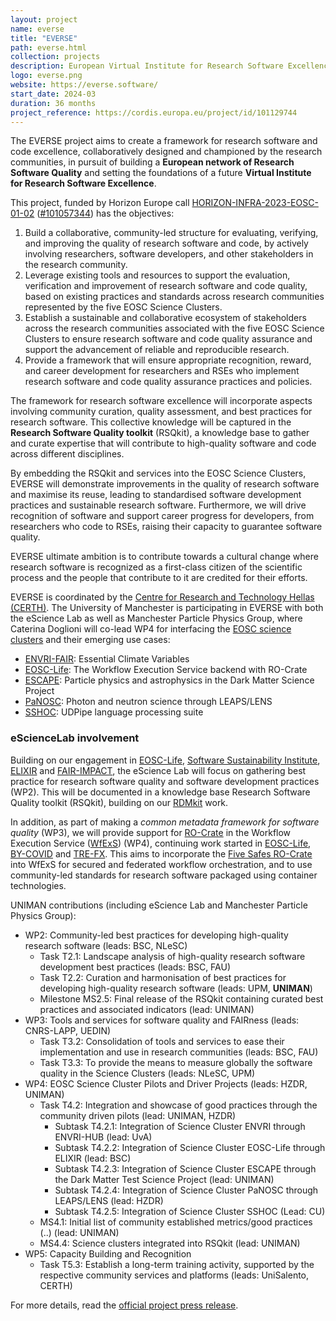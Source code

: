 ```yaml
---
layout: project
name: everse
title: "EVERSE"
path: everse.html
collection: projects
description: European Virtual Institute for Research Software Excellence
logo: everse.png
website: https://everse.software/
start_date: 2024-03
duration: 36 months
project_reference: https://cordis.europa.eu/project/id/101129744
---
```


The EVERSE project aims to create a framework for research software and code excellence, collaboratively designed and championed by the research communities, in pursuit of building a **European network of Research Software Quality** and setting the foundations of a future **Virtual Institute for Research Software Excellence**. 

This project, funded by Horizon Europe call [HORIZON-INFRA-2023-EOSC-01-02](https://ec.europa.eu/info/funding-tenders/opportunities/portal/screen/opportunities/topic-details/horizon-infra-2023-eosc-01-02) ([#101057344](https://doi.org/10.3030/101057344)) has the objectives:
1.  Build a collaborative, community-led structure for evaluating, verifying, and improving the quality of research software and code, by actively involving researchers, software developers, and other stakeholders in the research community.
2.  Leverage existing tools and resources to support the evaluation, verification and improvement of research software and code quality, based on existing practices and standards across research communities represented by the five EOSC Science Clusters.
3.  Establish a sustainable and collaborative ecosystem of stakeholders across the research communities associated with the five EOSC Science Clusters to ensure research software and code quality assurance and support the advancement of reliable and reproducible research.
4.  Provide a framework that will ensure appropriate recognition, reward, and career development for researchers and RSEs who implement research software and code quality assurance practices and policies.

The framework for research software excellence will incorporate aspects involving community curation, quality assessment, and best practices for research software. This collective knowledge will be captured in the **Research Software Quality toolkit** (RSQkit), a knowledge base to gather and curate expertise that will contribute to high-quality software and code across different disciplines.

By embedding the RSQkit and services into the EOSC Science Clusters, EVERSE will demonstrate improvements in the quality of research software and maximise its reuse, leading to standardised software development practices and sustainable research software. Furthermore, we will drive recognition of software and support career progress for developers, from researchers who code to RSEs, raising their capacity to guarantee software quality.

EVERSE ultimate ambition is to contribute towards a cultural change where research software is recognized as a first-class citizen of the scientific process and the people that contribute to it are credited for their efforts.

EVERSE is coordinated by the [Centre for Research and Technology Hellas (CERTH)](https://www.certh.gr). The University of Manchester is participating in EVERSE with both the eScience Lab as well as Manchester Particle Physics Group, where Caterina Doglioni will co-lead WP4 for interfacing the [EOSC science clusters](https://eosc-portal.eu/esfri-thematic-cluster-projects) and their emerging use cases:

- [ENVRI-FAIR](https://envri.eu/home-envri-fair/): Essential Climate Variables
- [EOSC-Life](https://www.eosc-life.eu/): The Workflow Execution Service backend with RO-Crate
- [ESCAPE](https://projectescape.eu/): Particle physics and astrophysics in the Dark Matter Science Project
- [PaNOSC](https://www.panosc.eu/): Photon and neutron science through LEAPS/LENS
- [SSHOC](https://sshopencloud.eu/): UDPipe language processing suite


### eScienceLab involvement

Building on our engagement in [EOSC-Life](../eosc-life/), [Software Sustainability Institute](../ssi/), [ELIXIR](../elixir/) and [FAIR-IMPACT](../fair-impact/), the eScience Lab will focus on gathering best practice for research software quality and software development practices (WP2). This will be documented in a knowledge base Research Software Quality toolkit (RSQkit), building on our [RDMkit](/products/rdmkit) work.

In addition, as part of making a _common metadata framework for software quality_ (WP3), we will provide support for [RO-Crate](/products/researchobject) in the Workflow Execution Service ([WfExS](https://github.com/inab/WfExS-backend)) (WP4), continuing work started in [EOSC-Life](../eosc-life/), [BY-COVID](../by-covid/) and [TRE-FX](../tre-fx/). This aims to incorporate the [Five Safes RO-Crate](https://w3id.org/5s-crate/) into WfExS for secured and federated workflow orchestration, and to use community-led standards for research software packaged using container technologies.


UNIMAN contributions (including eScience Lab and Manchester Particle Physics Group):

* WP2: Community-led best practices for developing high-quality research software (leads: BSC, NLeSC)
  - Task T2.1: Landscape analysis of high-quality research software development best practices (leads: BSC, FAU)
  - Task T2.2: Curation and harmonisation of best practices for developing high-quality research software (leads: UPM, **UNIMAN**)
  - Milestone MS2.5: Final release of the RSQkit containing curated best practices and associated indicators (lead: UNIMAN)
* WP3: Tools and services for software quality and FAIRness (leads: CNRS-LAPP, UEDIN)
  - Task T3.2:  Consolidation of tools and services to ease their implementation and use in research communities (leads: BSC, FAU)
  - Task T3.3: To provide the means to measure globally the software quality in the Science Clusters (leads: NLeSC, UPM)
* WP4: EOSC Science Cluster Pilots and Driver Projects (leads: HZDR, UNIMAN)
  - Task T4.2: Integration and showcase of good practices through the community driven pilots (lead: UNIMAN, HZDR)
    * Subtask T4.2.1: Integration of Science Cluster ENVRI through ENVRI-HUB (lead: UvA)
    * Subtask T4.2.2: Integration of Science Cluster EOSC-Life through ELIXIR (lead: BSC)
    * Subtask T4.2.3: Integration of Science Cluster ESCAPE through the Dark Matter Test Science Project (lead: UNIMAN)
    * Subtask T4.2.4: Integration of Science Cluster PaNOSC through LEAPS/LENS (lead: HZDR)
    * Subtask T4.2.5: Integration of Science Cluster SSHOC (Lead: CU)
  * MS4.1: Initial list of community established metrics/good practices (..) (lead: UNIMAN)
  * MS4.4: Science clusters integrated into RSQkit (lead: UNIMAN)
* WP5: Capacity Building and Recognition
  - Task T5.3: Establish a long-term training activity, supported by the respective community services and platforms (leads: UniSalento, CERTH)

For more details, read the [official project press release](/announcements/2023/12/01/everse-press-release/).
